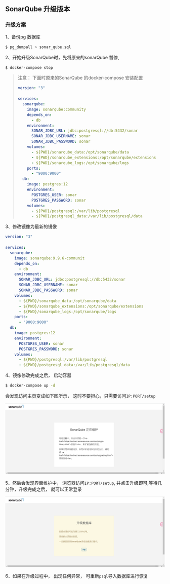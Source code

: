## SonarQube 升级版本

### 升级方案

1、备份pg 数据库

```bash
$ pg_dumpall > sonar_qube.sql
```

2、开始升级SonarQube时，先将原来的sonarQube 暂停,

```bash
$ docker-compose stop 
```



> 注意： 下面时原来的SonarQube 的docker-compose 安装配置
>
> ```yaml
> version: "3"
> 
> services:
>   sonarqube:
>     image: sonarqube:community
>     depends_on:
>       - db
>     environment:
>       SONAR_JDBC_URL: jdbc:postgresql://db:5432/sonar
>       SONAR_JDBC_USERNAME: sonar
>       SONAR_JDBC_PASSWORD: sonar
>     volumes:
>       - ${PWD}/sonarqube_data:/opt/sonarqube/data
>       - ${PWD}/sonarqube_extensions:/opt/sonarqube/extensions
>       - ${PWD}/sonarqube_logs:/opt/sonarqube/logs
>     ports:
>       - "9000:9000"
>   db:
>     image: postgres:12
>     environment:
>       POSTGRES_USER: sonar
>       POSTGRES_PASSWORD: sonar
>     volumes:
>       - ${PWD}/postgresql:/var/lib/postgresql
>       - ${PWD}/postgresql_data:/var/lib/postgresql/data
> 
> ```

3、修改镜像为最新的镜像

```yaml
version: "3"

services:
  sonarqube:
    image: sonarqube:9.9.6-communit
    depends_on:
      - db
    environment:
      SONAR_JDBC_URL: jdbc:postgresql://db:5432/sonar
      SONAR_JDBC_USERNAME: sonar
      SONAR_JDBC_PASSWORD: sonar
    volumes:
      - ${PWD}/sonarqube_data:/opt/sonarqube/data
      - ${PWD}/sonarqube_extensions:/opt/sonarqube/extensions
      - ${PWD}/sonarqube_logs:/opt/sonarqube/logs
    ports:
      - "9000:9000"
  db:
    image: postgres:12
    environment:
      POSTGRES_USER: sonar
      POSTGRES_PASSWORD: sonar
    volumes:
      - ${PWD}/postgresql:/var/lib/postgresql
      - ${PWD}/postgresql_data:/var/lib/postgresql/data
```

4、镜像修改完成之后， 启动容器

```bash
$ docker-compose up -d 
```

会发现访问主页变成如下图所示， 这时不要担心，只需要访问`IP:PORT/setup`

![img](./01_SonarQube%E5%8D%87%E7%BA%A7%E7%89%88%E6%9C%AC.assets/6c0e97f6aea78607cd01a8f197f9c3d8.png)

5、然后会发现界面维护中， 浏览器访问`IP:PORT/setup`, 并点击升级即可,等待几分钟，升级完成之后， 就可以正常登录

![img](./01_SonarQube%E5%8D%87%E7%BA%A7%E7%89%88%E6%9C%AC.assets/23738ea67891f2c6305cf65ecbc0ba42.png)

6、如果在升级过程中， 出现任何异常， 可重新`psql`导入数据库进行恢复

